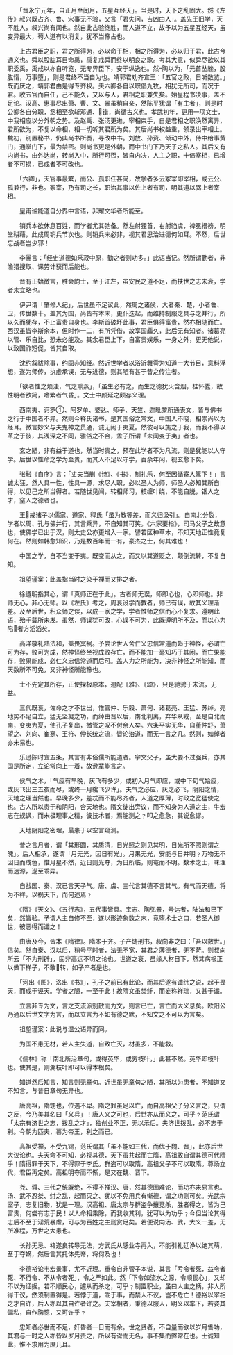 <!-- { "loadSidebar": true } -->
　　「晋永宁元年，自正月至闰月，五星互经天」。当是时，天下之乱固大。然《左传》叔兴既占齐、鲁、宋事无不验，又言「君失问，吉凶由人」。盖先王旧学，天不胜人，叔兴尚有闻也。然自此占验终胜，而人道不立，故予以为五星互经天，虽变异最大，苟人道有以消复，犹不当豫占也。

　　上古君臣之职，君之所得为，必以命于相，相之所得为，必以归于君，此古今通义也。舜以股肱耳目命禹，禹复戒舜而终以明良之歌。考其大意，似舜尽欲以其职委禹，禹戒以亦自听览，无专畀臣下，安于纵逸也。然陶以为，「元首丛脞，股肱惰，万事堕」，则是君终不当自为也。靖郭君劝齐宣王：「五官之政，日听数览。」既而厌之，靖郭君由是得专齐权。夫六卿各自以职倡九牧，相犹无所司，而况于君。收五官而自任，己不能久，又以与人，君相之职兼失矣。始皇程书决事，盖不足论。汉高、惠事尽出萧、曹、文、景虽稍自亲，然陈平犹谓「有主者」，则是时公卿各自分职，丞相至欲斩邓通、错，尚循古义也。孝武初年，更用一项文士，中我相应以分外朝之势。及赵禹、张汤更进，宰相束手，自是君相之职涣然离异，君所欲为，不复以命相，相一切听其君所为矣。其后尚书权益重，领录出宰相上。魏初，别置秘书，仍典尚书所奏，寻改中书。刘放、孙资、倾动中外，侍中给事黄门，通掌门下，最为禁密。则尚书更是外朝，而中书门下乃天子之私人。其后又有内尚书，由外达尚，转尚入中，所行可否，皆自内决，人主之职，十倍宰相，已增者不可损，已成者不可改也。

　　「六卿」，天官事最繁，而公、孤职任甚简，故学者多云冢宰即宰相，或云公、孤兼行，非也。冢宰，乃有司之长，职治其事以佐上者有司，明其道以弼上者宰相。

　　皇甫谧能道自分界中言语，非耀文华者所能至。

　　销兵本欲休息百姓，而学者尤其弛备。然左射狸首，右射驺虞，裨冕搢笏，明堂耕藉，此成周销兵节次也。则销兵未必非，视其君思治进德何如耳。不然，后世忘战者岂少邪！

　　李暠言：「经史道德如釆菽中原，勤之者则功多。」此语当记。然所谓勤者，非渔猎搜取、课劳计获而后能也。

　　晋有正始微言，胜会韵士，至于江左，虽安民之道不足，而扶世之志未衰，学者未宜略也。

　　伊尹谓「肇修人纪」，后世虽不足议此，然周之诸侯，大者秦、楚，小者鲁、卫，传世数十。盖其为国，尚皆有本末，更仆迭起，而维持制服之具与之并行，所以久而犹存，不止富贵自身也。李斯首破坏此事，君臣俱得富贵，然亦相随而亡。西汉虽皆李斯余本，但时作一二，有所凭借，故享国麤久，此后无有知者。诸葛亮以管、乐自比，恐未必能及。其余君臣上下，自富贵娱乐，一身之外，更无他说，以致国祚短促，皆其自取。

　　沈约叙祓除事，约固非知经。然近世学者以浴沂舞雩为知道一大节目，意料浮想，遂为师传，执虚承误，无与进德，则其陋有甚于昔之传注者。

　　「欲者性之烦浊，气之熏蒸」，「虽生必有之，而生之德犹火含烟，桂怀蠹，故性明者欲简，嗜繁者气昏」。文士中颜延之颇存义理。

　　西南夷、诃罗、阿罗单、婆达、师子、天竺、迦毗黎所通表文，皆与佛书之行于中国者不异。然则今释氏诸书，是其国俗之常文，中国人不晓，相崇尚以为经耳。微言妙义与夫鬼神之贯通，诚无闲于夷夏。然彼可以施之于我，而我不得以革之于彼，其浅深之不同，雅俗之不合，孟子所谓「未闻变于夷」者也。

　　玄之陋，非有益于道也，然当时贵之，预在此学者不为凡流，则是犹能以人守学。后世以性命之学为至贵，而其人不足以守学，百余年闲，视玄愈下矣。

　　张融《自序》言：「丈夫当删《诗》、《书》，制礼乐，何至因循寄人篱下！」言诚太狂，然人具一性，性具一源，求尽人职，必以圣人为师，师圣人必知其所自得，以见己之所当得者。若随世见闻，转相师习，枝缠叶绕，不能自脱，锢人之才，窒人之德者也。

　　王戒诸子以儒家、道家、释氏「虽为教等差，而义归汲引」。自南北分裂，学者以周、孔与佛并行，其言乘异，不自知其可笑。《六家要指》，司马父子之故意也，使佛学已出于汉，则太史公亦更增入一家。譬若区种草木，不知天地正性竟复何在。然则如韩愈知识，乃是数百年而一有，豪杰之士，何其难也！

　　中国之学，自不当变于夷。既变而从之，而又以其道贬之，颠倒流转，不复自知。

　　祖望谨案：此盖指当时之染于禅而又排之者。

　　徐遵明指其心，谓「真师正在于此」。古者师无误，师即心也，心即师也。非师无心，非心无师。以《左氏》考之，周衰设学而教者，师已有误，故其义理渐差。及至后世，积众师之误，以成一家之学，学者惟师之信而心不复求。遵明此语，殆千载所未发。虽然，师误犹可改，心误不可为，此既遵明所不及，而以心为陷者方滔滔矣。

　　高洋敬礼陆法和，盖畏冥祸。予尝论世人舍仁义忠信常道而趋于神怪，必谓亡可为存，败可为成，然神怪终坐视成败存亡，而不能加一毫知巧于其闲，而亡果能存，败果能成，必仁义忠信常道而后可。盖人力之所能为，决非神怪之所能知，而天数所不可免，又非神怪所能豫也。

　　士不先定其所存，正使探极原本，追配《雅》、《颂》，只是驰骋于末流，无益。

　　三代既衰，佐命之才不世出，惟管仲、乐毅、萧何、诸葛亮、王猛、苏绰。亮地势不足自立，猛无坚凝之功，而绰由晋以后，南北判离，弃华从戎，至是自北而南，变夷为夏，使孔子复出，微管之叹不付余人矣。六条平实无华，自董仲舒，萧望之、刘向、崔寔、王符、仲长统之流，皆论治道，而无一言之几。然则，如绰者亦未易也。

　　乐逊陈时宜五条，其言有非俗儒所能道者。宇文父子，虽大要不过强兵，亦其国是所定，立论常向上一着，故逊辈能言之。

　　侯气之术，「气应有早晚，灰飞有多少，或初入月气即应，或中下旬气始应，或灰飞出三五夜而尽，或终一月纔飞少许」。夫气之必应，灰之必飞，阴阳之情，天地之理当然也。早晚多少，差忒而不能尽齐者，人道之厚薄，时政之宽猛使之也。古人所以贵于和阴阳，合天地也。隋文徒出旁议，而不知身为人道之主，牛宏志在规讽，而未极理事之精，彼技术者，焉能测之﹖叩之愈急，其说愈谬。

　　天地阴阳之密理，最患于以空言窥测。

　　昔之言月者，谓「其形圆，其质清，日光照之则见其明，日光所不照则谓之魄」。后人相承，遂谓「月无光，因日有光」。月果无光，安能与日并明﹖万物无不因日而成色，惟月星不然，近日则光夺，为日所临，则奄而不明。数术之士，昧理而迷源，遂至乖异。

　　自战国、秦、汉已言天子气。唐、虞、三代言其德不言其气。有气而无德，将为不祥，以祸天下，而何述焉﹖

　　《隋》《天文》、《五行志》，五代事皆具。宝志、陶弘景，号达者，陆法和已下矣，然皆验。予谓人主自修不至，遂以形迹象数之末，竟堕术士之口，若圣人御世，彼恶得而谶之！

　　由唐及今，皆本《隋律》。隋本于齐。子产铸刑书，叔向非之曰：「吾以救世。」信矣。然自秦、汉以后，稍号平时者，法无不宽，其君之薄德者，无不苛。则叔向所云「不为刑辟」，固非高远不切之论也。世道之衰，虽缘人材日下，然其病根正以做下样子，不敢转，如子产者是也。

　　「河出《图》，洛出《书》」，孔子之前已有此论，而其后遂有谶纬之说，起于畏天，而成于诬天。学者之陋，一至于此！故隋文虽焚纤，而妄称祥瑞，又甚于谶。

　　立言非专为文，言之支流派别散而为文，则言已亡，言亡而大义息矣。欧阳公乃通以后世文字为言，而以立言为不如有德之默，不知文之不可以为言矣。

　　祖望谨案：此说与温公语异而同。

　　为国不患无材，若人主失道，自致亡灭，材虽多，不能救。

　　《儒林》称「南北所治章句，或得英华，或穷枝叶，」此甚不然。英华即枝叶也。使其是，则溯枝叶即可以得本根矣。

　　知道然后知言，知言则无章句。近世虽无章句之陋，其所以为患者，不知道又不知言，与昔日章句无异也。

　　唐高祖，隋甥也，位遇不卑。隋之罪虽足以亡，而自高祖父子分义言之，只谓之反，今乃美其名曰「义兵」！唐人义之可也，后世亦从而义之，可乎﹖范氏谓「太宗有济世之志，拨乱之才」，独创业不正，无以示后。夫济世拨乱，必不志于利。今朝为匹夫，暮为帝王，利之而已。

　　高祖受禅，不受九锡，范氏谓其「虽不能如三代，而优于魏、晋」，此亦后世大议论也。夫天命不可知，必视其德，天下虽共起而亡隋，高祖敢自谓其德可代隋乎！隋得罪于天下，不得罪于李氏。群盗可以取隋，高祖父子不可以取隋。尊炀立代，君臣再定矣。高祖明夺而不惭，是又在魏、晋下。

　　尧、舜、三代之统既绝，不得不推汉、唐，然其德固难论，而功亦未易言也。汤、武不忍桀、纣之乱，起而灭之、犹以不免用兵有惭德，谓之功则可矣。光武宗室子，志复旧物，犹是一理。汉高祖、唐太宗与群盗争攘竞杀，胜者得之，皆为己富贵，何尝有志于民！以人命相乘除，而我收其利，犹可以为功乎﹖今但当论其得志后不至于淫荒暴虐，可与为百姓之主刑赏足矣。若便说向汤、武，大义一差，无所准程，万世之大患也。

　　长孙无忌、褚遂良转导无法，方武氏从感业寺再入，不能引礼廷诤以绝其萌，至于夺嫡，然后言其托体先帝，将何及也！

　　李德裕论韦宏景事，尤不近理。重令自非管子本说，其言「亏令者死，益令者死、不行令、不从令者死」，令之严如此。然「下令如流水之源，令顺民心」，又却不以为证据。若不顺民心，遽从而杀之，可乎﹖制置职业，虽曰人主之柄，非人所得干议，然须制置得是。若悖于道，乖于事，而禁人不议，岂不危亡！德裕以宰相之才自许，后人亦以其自许者许之。夫宰相者，秉德以服人，明义以率下，若姿其偏私，自作胸臆，又可许乎﹖

　　忠知者必世而不足，奸昏者一日而有余。世之贤者，不自量而欲以岁月售功，其君与一时之人亦皆以岁月责之，所以有谤而无名，事不集而弊常在也。士诚知此，惟不求用为庶几耳。

